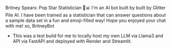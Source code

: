 Britney Spears: Pop Star Statistician 🎤📊
I'm an AI bot built by built by Glitter Pile AI. I have been trained as a statistician that can answer questions about a sample data set in a fun and emoji-filled way! Hope you enjoyed your chat with me! xo, BritneyBot <br>
- This was a test build for me to locally host my own LLM via Llama3 and API via FastAPI and deployed with Render and Streamlit. 

